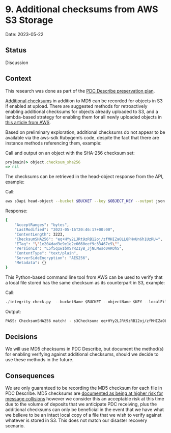 # 9. Additional checksums from AWS S3 Storage

Date: 2023-05-22

## Status

Discussion

## Context

This research was done as part of the [PDC Describe preservation plan](https://docs.google.com/document/d/1PG2yQCdOAgKuEcXpX578ED6VCahmel1PRchOpi1hYwQ/edit#).

[Additional checksums](https://aws.amazon.com/blogs/aws/new-additional-checksum-algorithms-for-amazon-s3/) in addition to MD5 can be recorded for objects in S3 if enabled at upload.  There are suggested methods for retroactively enabling additional checksums for objects already uploaded to S3, and a lambda-based strategy for enabling them for all newly uploaded objects in [this article from AWS](https://aws.amazon.com/blogs/storage/enabling-and-validating-additional-checksums-on-existing-objects-in-amazon-s3/).

Based on preliminary exploration, additional checksums do not appear to be available via the aws-sdk Rubygem’s code, despite the fact that there are instance methods referencing them, example:

Call and output on an object with the SHA-256 checksum set:

```ruby
pry(main)> object.checksum_sha256
=> nil
```

The checksums can be retrieved in the head-object response from the API, example: 

Call: 

```bash
aws s3api head-object --bucket $BUCKET --key $OBJECT_KEY --output json --checksum-mode ENABLED
```

Response:

```bash
{
    "AcceptRanges": "bytes",
    "LastModified": "2023-05-16T20:46:17+00:00",
    "ContentLength": 3223,
    "ChecksumSHA256": "eq+HYy2LJRt9zRB12oj/zfMHIZaOLL8PHvUn6h1UzRU=",
    "ETag": "\"1e204dad3e9e1e2e6660eef9c33467e9\"",
    "VersionId": "L5f5q1wIbmSrRZ1yB_JjNLNwsc0AROhS",
    "ContentType": "text/plain",
    "ServerSideEncryption": "AES256",
    "Metadata": {}
}
```

This Python-based command line tool from AWS can be used to verify that a local file stored has the same checksum as its counterpart in S3, example:

Call: 

```python
./integrity-check.py  --bucketName $BUCKET --objectName $KEY --localFileName $LOCAL_FILENAME
```

Output:

```bash
PASS: ChecksumSHA256 match! - s3Checksum: eq+HYy2LJRt9zRB12oj/zfMHIZaOLL8PHvUn6h1UzRU= | localChecksum: eq+HYy2LJRt9zRB12oj/zfMHIZaOLL8PHvUn6h1UzRU=
```

## Decisions

We will use MD5 checksums in PDC Describe, but document the method(s) for enabling verifying against additional checksums, should we decide to use these methods in the future.

## Consequences

We are only guaranteed to be recording the MD5 checksum for each file in PDC Describe.  MD5 checksums are [documented as being at higher risk for message collisions](https://www.section.io/engineering-education/what-is-md5/) however we consider this an acceptable risk at this time due to the volume of deposits that we anticipate PDC receiving, plus the additional checksums can only be beneficial in the event that we have what we believe to be an intact local copy of a file that we wish to verify against whatever is stored in S3.  This does not match our disaster recovery scenario.
